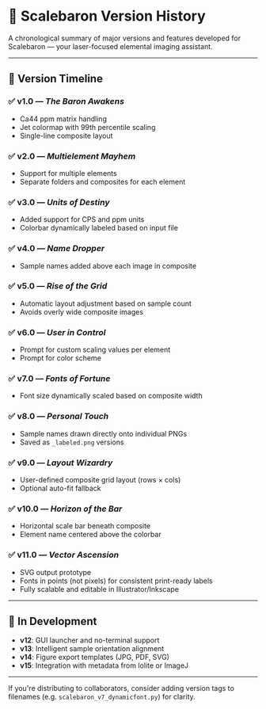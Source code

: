
# 🧬 Scalebaron Version History

A chronological summary of major versions and features developed for Scalebaron — your laser-focused elemental imaging assistant.

---

## 📜 Version Timeline

### ✅ v1.0 — *The Baron Awakens*
- Ca44 ppm matrix handling
- Jet colormap with 99th percentile scaling
- Single-line composite layout

### ✅ v2.0 — *Multielement Mayhem*
- Support for multiple elements
- Separate folders and composites for each element

### ✅ v3.0 — *Units of Destiny*
- Added support for CPS and ppm units
- Colorbar dynamically labeled based on input file

### ✅ v4.0 — *Name Dropper*
- Sample names added above each image in composite

### ✅ v5.0 — *Rise of the Grid*
- Automatic layout adjustment based on sample count
- Avoids overly wide composite images

### ✅ v6.0 — *User in Control*
- Prompt for custom scaling values per element
- Prompt for color scheme

### ✅ v7.0 — *Fonts of Fortune*
- Font size dynamically scaled based on composite width

### ✅ v8.0 — *Personal Touch*
- Sample names drawn directly onto individual PNGs
- Saved as `_labeled.png` versions

### ✅ v9.0 — *Layout Wizardry*
- User-defined composite grid layout (rows × cols)
- Optional auto-fit fallback

### ✅ v10.0 — *Horizon of the Bar*
- Horizontal scale bar beneath composite
- Element name centered above the colorbar

### ✅ v11.0 — *Vector Ascension*
- SVG output prototype
- Fonts in points (not pixels) for consistent print-ready labels
- Fully scalable and editable in Illustrator/Inkscape

---

## 🧪 In Development
- **v12**: GUI launcher and no-terminal support
- **v13**: Intelligent sample orientation alignment
- **v14**: Figure export templates (JPG, PDF, SVG)
- **v15**: Integration with metadata from Iolite or ImageJ

---

If you're distributing to collaborators, consider adding version tags to filenames (e.g. `scalebaron_v7_dynamicfont.py`) for clarity.

